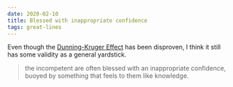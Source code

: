 ```yaml
---
date: 2020-02-10
title: Blessed with inappropriate confidence
tags: great-lines
---
```


Even though the [Dunning-Kruger Effect](https://www.verywellmind.com/an-overview-of-the-dunning-kruger-effect-4160740) has been disproven, I think it still has some validity as a general yardstick. 

> the incompetent are often blessed with an inappropriate confidence, buoyed by something that feels to them like knowledge.